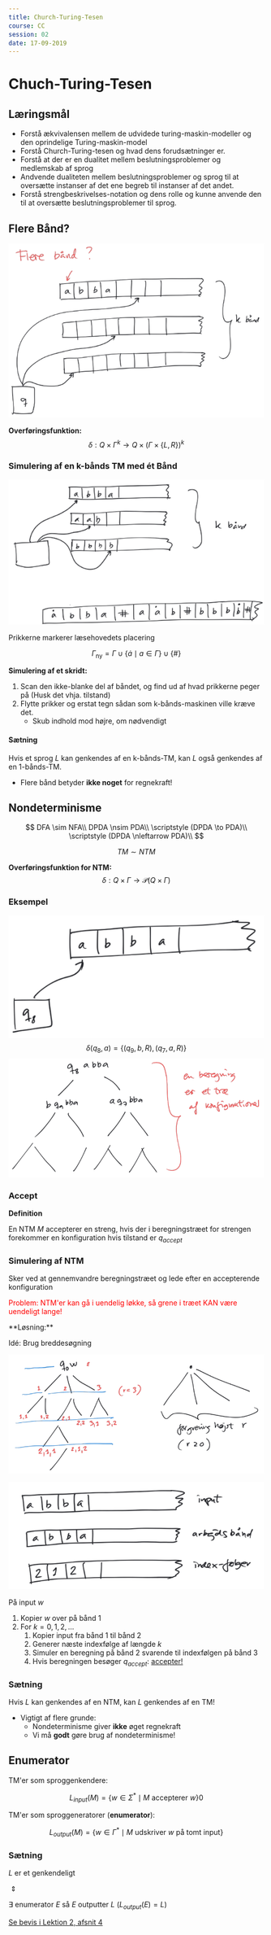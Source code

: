 ```yaml
---
title: Church-Turing-Tesen
course: CC
session: 02
date: 17-09-2019
---
```


$$
\newcommand{\TM}{(Q,\Gamma, \Sigma, \delta, q_0, q_{accept}, q_{reject})}
$$

# Chuch-Turing-Tesen

## Læringsmål

* Forstå ækvivalensen mellem de udvidede turing-maskin-modeller og den oprindelige Turing-maskin-model
* Forstå Church-Turing-tesen og hvad dens forudsætninger er.
* Forstå at der er en dualitet mellem beslutningsproblemer og medlemskab af sprog
* Andvende dualiteten mellem beslutningsproblemer og sprog til at oversætte instanser af det ene begreb til instanser af det andet.
* Forstå strengbeskrivelses-notation og dens rolle og kunne anvende den til at oversætte beslutningsproblemer til sprog.



## Flere Bånd?

![1568549520599](images/02-church-turing-tesen/1568549520599.png)

**Overføringsfunktion:**
$$
\delta: Q \times \Gamma^k \longrightarrow Q \times (\Gamma \times \{L,R\})^k
$$


### Simulering af en k-bånds TM med ét Bånd

![1568549739737](images/02-church-turing-tesen/1568549739737.png)

Prikkerne markerer læsehovedets placering

$$
\Gamma_{\text{ny}} = \Gamma \cup \{\dot{a} \mid a \in \Gamma\} \cup \{\#\}
$$


**Simulering af et skridt:**

1. Scan den ikke-blanke del af båndet, og find ud af hvad prikkerne peger på (Husk det vhja. tilstand)
2. Flytte prikker og erstat tegn sådan som k-bånds-maskinen ville kræve det.
    * Skub indhold mod højre, om nødvendigt



#### Sætning

Hvis et sprog $L$ kan genkendes af en k-bånds-TM, kan $L$ også genkendes af en 1-bånds-TM.

* Flere bånd betyder **ikke noget** for regnekraft!



## Nondeterminisme

$$
DFA \sim NFA\\
DPDA \nsim PDA\\
\scriptstyle (DPDA \to PDA)\\
\scriptstyle (DPDA \nleftarrow PDA)\\
$$

$$
TM \sim NTM
$$

**Overføringsfunktion for NTM:**
$$
\delta : Q \times \Gamma \longrightarrow \mathcal{P}(Q \times \Gamma)
$$


### Eksempel

![1568550822973](images/02-church-turing-tesen/1568550822973.png)
$$
\delta(q_8, a)=\{(q_9,b,R),(q_7, a,R)\}
$$
![1568550886349](images/02-church-turing-tesen/1568550886349.png)

### Accept

**Definition**

En NTM $M$ accepterer en streng, hvis der i beregningstræet for strengen forekommer en konfiguration hvis tilstand er $q_{accept}$



### Simulering af NTM

Sker ved at gennemvandre beregningstræet og lede efter en accepterende konfiguration

<p style="color: red">Problem: NTM'er kan gå i uendelig løkke, så grene i træet KAN være uendeligt lange!</p>
**Løsning:**

Idé: Brug breddesøgning

![1568551344817](images/02-church-turing-tesen/1568551344817.png)

![1568551303547](images/02-church-turing-tesen/1568551303547.png)

På input $w$

1. Kopier $w$ over på bånd 1
2. For $k=0,1,2,...$ 
    1. Kopier input fra bånd 1 til bånd 2
    2. Generer næste indexfølge af længde $k$
    3. Simuler en beregning på bånd 2 svarende til indexfølgen på bånd 3
    4. Hvis beregningen besøger $q_{accept}$: <u>accepter!</u>



### Sætning

Hvis $L$ kan genkendes af en NTM, kan $L$ genkendes af en TM!

* Vigtigt af flere grunde: 
    * Nondeterminisme giver **ikke** øget regnekraft
    * Vi må **godt** gøre brug af nondeterminisme!



## Enumerator

TM'er som sproggenkendere:

$$
L_{input}(M)=\{ w \in \Sigma^* \mid M\ \text{accepterer}\ w \}0
$$

TM'er som sproggeneratorer (**enumerator**):

$$
L_{output}(M)=\{ w \in \Gamma^* \mid M\ \text{udskriver}\ w\ \text{på tomt input} \}
$$

### Sætning

$L$ er et genkendeligt

​	$\Updownarrow$

$\exists$ enumerator $E$ så $E$ outputter $L$ ($L_{output}(E)=L$)

[Se bevis i Lektion 2, afsnit 4](https://youtu.be/qxrdOYRx_Zw?t=230)